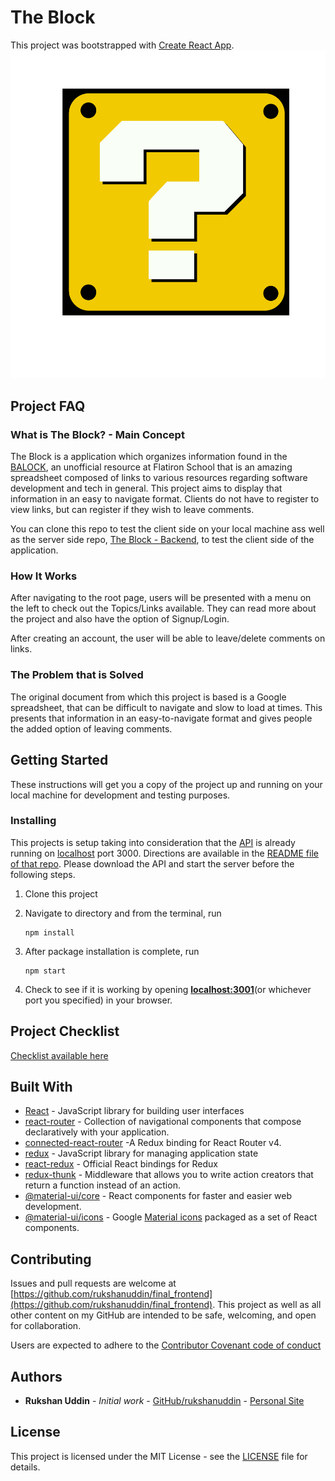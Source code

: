 # The Block

This project was bootstrapped with [Create React App](https://github.com/facebook/create-react-app).
![block](/src/resources/block.svg)

## Project FAQ

### What is The Block? - Main Concept

The Block is a application which organizes information found in the [BALOCK](http://bit.ly/flatiron-student-resources), an unofficial resource at Flatiron School that is an amazing spreadsheet composed of links to various resources regarding software development and tech in general. This project aims to display that information in an easy to navigate format. Clients do not have to register to view links, but can register if they wish to leave comments.

You can clone this repo to test the client side on your local machine ass well as the server side repo, [The Block - Backend](https://github.com/rukshanuddin/final_backend), to test the client side of the application.

### How It Works

After navigating to the root page, users will be presented with a menu on the left to check out the Topics/Links available. They can read more about the project and also have the option of Signup/Login.

After creating an account, the user will be able to leave/delete comments on links.

### The Problem that is Solved

The original document from which this project is based is a Google spreadsheet, that can be difficult to navigate and slow to load at times. This presents that information in an easy-to-navigate format and gives people the added option of leaving comments.

## Getting Started

These instructions will get you a copy of the project up and running on your local machine for development and testing purposes.

### Installing

This projects is setup taking into consideration that the [API](https://github.com/rukshanuddin/final_backend) is already running on [localhost](http://localhost:3000/) port 3000. Directions are available in the [README file of that repo](https://github.com/rukshanuddin/final_backend/blob/master/README.md). Please download the API and start the server before the following steps.

1. Clone this project
2. Navigate to directory and from the terminal, run

    ```shell
    npm install
    ```

3. After package installation is complete, run

    ```shell
    npm start
    ```

4. Check to see if it is working by opening **[localhost:3001](http://localhost:3001/)**(or whichever port you specified) in your browser.

## Project Checklist

[Checklist available here](https://github.com/rukshanuddin/final_frontend/blob/master/CHECKLIST.md)

## Built With

* [React](https://reactjs.org/) - JavaScript library for building user interfaces
* [react-router](https://reactrouter.com/) - Collection of navigational components that compose declaratively with your application.
* [connected-react-router](https://github.com/supasate/connected-react-router) -A Redux binding for React Router v4.
* [redux](https://redux.js.org/) - JavaScript library for managing application state
* [react-redux](https://react-redux.js.org/) - Official React bindings for Redux
* [redux-thunk](https://github.com/reduxjs/redux-thunk) - Middleware that allows you to write action creators that return a function instead of an action.
* [@material-ui/core](https://material-ui.com/) - React components for faster and easier web development.
* [@material-ui/icons](https://material-ui.com/components/material-icons/) - Google [Material icons](https://material.io/resources/icons/) packaged as a set of React components.

## Contributing

Issues and pull requests are welcome at [https://github.com/rukshanuddin/final_frontend](https://github.com/rukshanuddin/final_frontend). This project as well as all other content on my GitHub are intended to be safe, welcoming, and open for collaboration.

Users are expected to adhere to the [Contributor Covenant code of conduct](https://www.contributor-covenant.org/version/1/4/code-of-conduct)

## Authors

* **Rukshan Uddin** - *Initial work* - [GitHub/rukshanuddin](https://github.com/rukshanuddin) - [Personal Site](https://awesomeweb.design)

## License

This project is licensed under the MIT License - see the [LICENSE](LICENSE) file for details.
